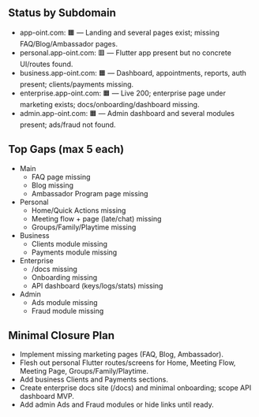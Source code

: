 ## Status by Subdomain

- app-oint.com: 🟧 — Landing and several pages exist; missing FAQ/Blog/Ambassador pages.
- personal.app-oint.com: 🟥 — Flutter app present but no concrete UI/routes found.
- business.app-oint.com: 🟧 — Dashboard, appointments, reports, auth present; clients/payments missing.
- enterprise.app-oint.com: 🟧 — Live 200; enterprise page under marketing exists; docs/onboarding/dashboard missing.
- admin.app-oint.com: 🟧 — Admin dashboard and several modules present; ads/fraud not found.

## Top Gaps (max 5 each)

- Main
  - FAQ page missing
  - Blog missing
  - Ambassador Program page missing
- Personal
  - Home/Quick Actions missing
  - Meeting flow + page (late/chat) missing
  - Groups/Family/Playtime missing
- Business
  - Clients module missing
  - Payments module missing
- Enterprise
  - /docs missing
  - Onboarding missing
  - API dashboard (keys/logs/stats) missing
- Admin
  - Ads module missing
  - Fraud module missing

## Minimal Closure Plan

- Implement missing marketing pages (FAQ, Blog, Ambassador).
- Flesh out personal Flutter routes/screens for Home, Meeting Flow, Meeting Page, Groups/Family/Playtime.
- Add business Clients and Payments sections.
- Create enterprise docs site (/docs) and minimal onboarding; scope API dashboard MVP.
- Add admin Ads and Fraud modules or hide links until ready.

